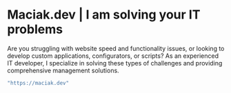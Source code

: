 # Maciak.dev | I am solving your IT problems

Are you struggling with website speed and functionality issues, or looking to develop custom applications, configurators, or scripts? As an experienced IT developer, I specialize in solving these types of challenges and providing comprehensive management solutions. 

```bash
"https://maciak.dev"
```
